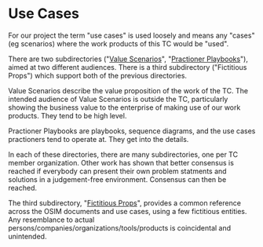 # Use Cases
For our project the term "use cases" is used loosely and means any
"cases" (eg scenarios) where the work products of this TC would be "used".

There are two subdirectories ("[Value Scenarios](./ValueScenarios/)", "[Practioner Playbooks](./PractionerPlaybooks/)"), aimed at two different audiences.
There is a third subdirectory ("Fictitious Props") which support both of the previous directories.

Value Scenarios describe the value proposition of the work of the TC.
The intended audience of Value Scenarios is outside the TC,
particularly showing the business value to the enterprise 
of making use of
our work products.
They tend to be high level.

Practioner Playbooks are playbooks, sequence diagrams, and the use cases practioners tend to operate at.
They get into the details.

In each of these directories, there are many subdirectories, 
one per TC member organization. 
Other work has shown that better consensus is reached if everybody
can present their own problem statments and solutions in a 
judgement-free environment.
Consensus can then be reached.

The third subdirectory, "[Fictitious Props](./FictitiousProps/)", 
provides a common reference across the OSIM documents and use cases, 
using a few fictitious entities.
Any resemblance to actual persons/companies/organizations/tools/products
is coincidental and unintended.